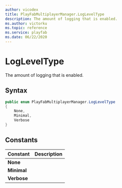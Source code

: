 ```yaml
---
author: vicodex
title: PlayFabMultiplayerManager.LogLevelType
description: The amount of logging that is enabled.
ms.author: victorku
ms.topic: reference
ms.service: playfab
ms.date: 06/22/2020
---
```


# LogLevelType

The amount of logging that is enabled.

## Syntax

```csharp
public enum PlayFabMultiplayerManager.LogLevelType
{
    None,
    Minimal,
    Verbose
}
```

## Constants

| **Constant** | **Description** |
| --- | --- |
| **None** |  |
| **Minimal** |  |
| **Verbose** |  |